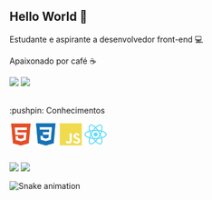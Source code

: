 ## Hello World  👋

Estudante e aspirante a desenvolvedor front-end :computer:

Apaixonado por café :coffee:

<div>
  <img height="160em" src="https://github-readme-stats.vercel.app/api?username=jvmsantos13&show_icons=true&theme=great-gatsby&include_all_commits=true&count_private=true"/>
  <img height="160em" src="https://github-readme-stats.vercel.app/api/top-langs/?username=jvmsantos13&layout=compact&langs_count=7&theme=great-gatsby"/>
</div>

<div style="display: inline_block"><br>
  <p>:pushpin: Conhecimentos</p>
  <img align="center" height="40" width="40" src="https://github.com/devicons/devicon/blob/master/icons/html5/html5-plain.svg">
  <img align="center" height="40" width="40" src="https://github.com/devicons/devicon/blob/master/icons/css3/css3-plain.svg">
  <img align="center" height="40" width="40" src="https://github.com/devicons/devicon/blob/master/icons/javascript/javascript-plain.svg">
  <img align="center" height="40" width="40" src="https://github.com/devicons/devicon/blob/master/icons/react/react-original.svg">
</div>

##

<div>
  <href="mailto:jvmsantos13@gmail.com"" target="_blank"><img src="https://img.shields.io/badge/Gmail-D14836?style=for-the-badge&logo=gmail&logoColor=white" target="_blank"></a>
    <href="https://www.linkedin.com/in/jvmsantos13/" target="_blank"><img src="https://img.shields.io/badge/LinkedIn-0077B5?style=for-the-badge&logo=linkedin&logoColor=white" target="_blank"></a>
  
  ![Snake animation](https://github.com/jvmsantos13/jvmsantos13/blob/output/github-contribution-grid-snake.svg)
</div>

